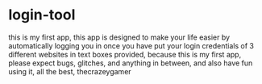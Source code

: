 # login-tool
this is my first app, this app is designed to make your life easier by automatically logging you in once you have put your login credentials of 3 different websites in text boxes provided, because this is my first app, please expect bugs, glitches, and anything in between, and also have fun using it, all the best, thecrazeygamer   
